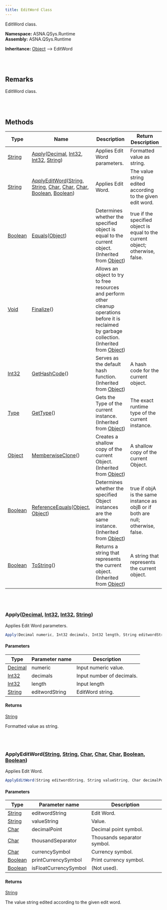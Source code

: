 ```yaml
---
title: EditWord Class
---
```


EditWord class.

**Namespace:** ASNA.QSys.Runtime <br/>
**Assembly:** ASNA.QSys.Runtime

**Inheritance:** [Object](https://docs.microsoft.com/en-us/dotnet/api/system.object) --> EditWord

<br>
<br>

## Remarks

EditWord class.

[//]: # ($$TODO: Complete the Remarks section.)

<br>
<br>

## Methods

| Type | Name | Description | Return Description 
| --- | --- | --- | --- 
| [String](https://docs.microsoft.com/en-us/dotnet/api/system.string) | [Apply](#applydecimal-int32-int32-string)([Decimal](https://docs.microsoft.com/en-us/dotnet/api/system.decimal), [Int32](https://docs.microsoft.com/en-us/dotnet/api/system.int32), [Int32](https://docs.microsoft.com/en-us/dotnet/api/system.int32), [String](https://docs.microsoft.com/en-us/dotnet/api/system.string)) | Applies Edit Word parameters. | Formatted value as string.
| [String](https://docs.microsoft.com/en-us/dotnet/api/system.string) | [ApplyEditWord](#applyeditwordstring-string-char-char-char-boolean-boolean)([String](https://docs.microsoft.com/en-us/dotnet/api/system.string), [String](https://docs.microsoft.com/en-us/dotnet/api/system.string), [Char](https://docs.microsoft.com/en-us/dotnet/api/system.char), [Char](https://docs.microsoft.com/en-us/dotnet/api/system.char), [Char](https://docs.microsoft.com/en-us/dotnet/api/system.char), [Boolean](https://docs.microsoft.com/en-us/dotnet/api/system.boolean), [Boolean](https://docs.microsoft.com/en-us/dotnet/api/system.boolean)) | Applies Edit Word. | The value string edited according to the given edit word.
| [Boolean](https://docs.microsoft.com/en-us/dotnet/api/system.boolean) | [Equals](https://docs.microsoft.com/en-us/dotnet/api/system.object.equals)([Object](https://docs.microsoft.com/en-us/dotnet/api/system.object)) | Determines whether the specified object is equal to the current object.<br>(Inherited from [Object](https://docs.microsoft.com/en-us/dotnet/api/system.object)) | true if the specified object is equal to the current object; otherwise, false.
| [Void](https://docs.microsoft.com/en-us/dotnet/api/system.void) | [Finalize](https://docs.microsoft.com/en-us/dotnet/api/system.object.finalize)() | Allows an object to try to free resources and perform other cleanup operations before it is reclaimed by garbage collection.<br>(Inherited from [Object](https://docs.microsoft.com/en-us/dotnet/api/system.object)) | 
| [Int32](https://docs.microsoft.com/en-us/dotnet/api/system.int32) | [GetHashCode](https://docs.microsoft.com/en-us/dotnet/api/system.object.gethashcode)() | Serves as the default hash function.<br>(Inherited from [Object](https://docs.microsoft.com/en-us/dotnet/api/system.object)) | A hash code for the current object.
| [Type](https://docs.microsoft.com/en-us/dotnet/api/system.type) | [GetType](https://docs.microsoft.com/en-us/dotnet/api/system.object.gettype)() | Gets the Type of the current instance.<br>(Inherited from [Object](https://docs.microsoft.com/en-us/dotnet/api/system.object)) | The exact runtime type of the current instance.
| [Object](https://docs.microsoft.com/en-us/dotnet/api/system.object) | [MemberwiseClone](https://docs.microsoft.com/en-us/dotnet/api/system.object.memberwiseclone)() | Creates a shallow copy of the current Object.<br>(Inherited from [Object](https://docs.microsoft.com/en-us/dotnet/api/system.object)) | A shallow copy of the current Object.
| [Boolean](https://docs.microsoft.com/en-us/dotnet/api/system.boolean) | [ReferenceEquals](https://docs.microsoft.com/en-us/dotnet/api/system.object.referenceequals)([Object](https://docs.microsoft.com/en-us/dotnet/api/system.object), [Object](https://docs.microsoft.com/en-us/dotnet/api/system.object)) | Determines whether the specified Object instances are the same instance.<br>(Inherited from [Object](https://docs.microsoft.com/en-us/dotnet/api/system.object)) | true if objA is the same instance as objB or if both are null; otherwise, false.
| [Boolean](https://docs.microsoft.com/en-us/dotnet/api/system.boolean) | [ToString](https://docs.microsoft.com/en-us/dotnet/api/system.object.tostring)() | Returns a string that represents the current object.<br>(Inherited from [Object](https://docs.microsoft.com/en-us/dotnet/api/system.object)) | A string that represents the current object.

<br>
<br>

### Apply([Decimal](https://docs.microsoft.com/en-us/dotnet/api/system.decimal), [Int32](https://docs.microsoft.com/en-us/dotnet/api/system.int32), [Int32](https://docs.microsoft.com/en-us/dotnet/api/system.int32), [String](https://docs.microsoft.com/en-us/dotnet/api/system.string))

Applies Edit Word parameters.

```cs
Apply(Decimal numeric, Int32 decimals, Int32 length, String editwordString);
```

#### Parameters

| Type | Parameter name | Description
| --- | --- | ---
| [Decimal](https://docs.microsoft.com/en-us/dotnet/api/system.decimal) | numeric | Input numeric value. 
| [Int32](https://docs.microsoft.com/en-us/dotnet/api/system.int32) | decimals | Input number of decimals. 
| [Int32](https://docs.microsoft.com/en-us/dotnet/api/system.int32) | length | Input length 
| [String](https://docs.microsoft.com/en-us/dotnet/api/system.string) | editwordString | EditWord string. 

#### Returns

[String](https://docs.microsoft.com/en-us/dotnet/api/system.string)

Formatted value as string.


<br>
<br>

### ApplyEditWord([String](https://docs.microsoft.com/en-us/dotnet/api/system.string), [String](https://docs.microsoft.com/en-us/dotnet/api/system.string), [Char](https://docs.microsoft.com/en-us/dotnet/api/system.char), [Char](https://docs.microsoft.com/en-us/dotnet/api/system.char), [Char](https://docs.microsoft.com/en-us/dotnet/api/system.char), [Boolean](https://docs.microsoft.com/en-us/dotnet/api/system.boolean), [Boolean](https://docs.microsoft.com/en-us/dotnet/api/system.boolean))

Applies Edit Word.

```cs
ApplyEditWord(String editwordString, String valueString, Char decimalPoint, Char thousandSeparator, Char currencySymbol, Boolean printCurrencySymbol, Boolean isFloatCurrencySymbol);
```

#### Parameters

| Type | Parameter name | Description
| --- | --- | ---
| [String](https://docs.microsoft.com/en-us/dotnet/api/system.string) | editwordString | Edit Word. 
| [String](https://docs.microsoft.com/en-us/dotnet/api/system.string) | valueString | Value. 
| [Char](https://docs.microsoft.com/en-us/dotnet/api/system.char) | decimalPoint | Decimal point symbol. 
| [Char](https://docs.microsoft.com/en-us/dotnet/api/system.char) | thousandSeparator | Thousands separator symbol. 
| [Char](https://docs.microsoft.com/en-us/dotnet/api/system.char) | currencySymbol | Currency symbol. 
| [Boolean](https://docs.microsoft.com/en-us/dotnet/api/system.boolean) | printCurrencySymbol | Print currency symbol. 
| [Boolean](https://docs.microsoft.com/en-us/dotnet/api/system.boolean) | isFloatCurrencySymbol | (Not used). 

#### Returns

[String](https://docs.microsoft.com/en-us/dotnet/api/system.string)

The value string edited according to the given edit word.


<br>
<br>

